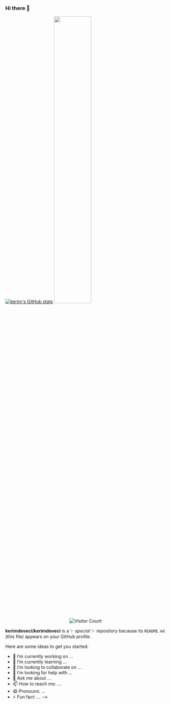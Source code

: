 ### Hi there 👋


[![kerim's GitHub stats](https://github-readme-stats.vercel.app/api?username=kerimdeveci)](https://github.com/anuraghazra/github-readme-stats)
<img  src="https://github-readme-streak-stats.herokuapp.com/?user=kerimdeveci&theme=dark" width="48%" >
<p align="center"> 
  <img src="https://profile-counter.glitch.me/kerimdeveci/count.svg" alt="Visitor Count" align="center" />
</p>

**kerimdeveci/kerimdeveci** is a ✨ _special_ ✨ repository because its `README.md` (this file) appears on your GitHub profile.

Here are some ideas to get you started:

- 🔭 I’m currently working on ...
- 🌱 I’m currently learning ...
- 👯 I’m looking to collaborate on ...
- 🤔 I’m looking for help with ...
- 💬 Ask me about ...
- 📫 How to reach me: ...
- 😄 Pronouns: ...
- ⚡ Fun fact: ...
-->
